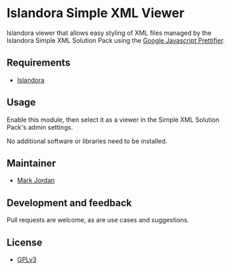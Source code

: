 # Islandora Simple XML Viewer

Islandora viewer that allows easy styling of XML files managed by the Islandora Simple XML Solution Pack using the [Google Javascript Prettifier](https://github.com/google/code-prettify).

## Requirements

* [Islandora](https://github.com/Islandora/islandora)

## Usage

Enable this module, then select it as a viewer in the Simple XML Solution Pack's admin settings.

No additional software or libraries need to be installed.

## Maintainer

* [Mark Jordan](https://github.com/mjordan)

## Development and feedback

Pull requests are welcome, as are use cases and suggestions.

## License

* [GPLv3](http://www.gnu.org/licenses/gpl-3.0.txt)
